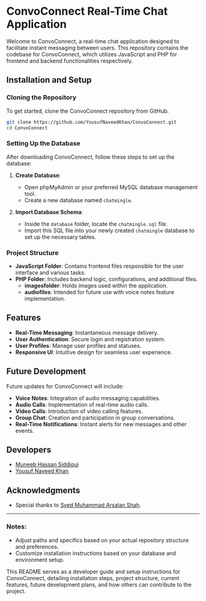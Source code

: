 # ConvoConnect Real-Time Chat Application

Welcome to ConvoConnect, a real-time chat application designed to facilitate instant messaging between users. This repository contains the codebase for ConvoConnect, which utilizes JavaScript and PHP for frontend and backend functionalities respectively.

## Installation and Setup

### Cloning the Repository

To get started, clone the ConvoConnect repository from GitHub:

```bash
git clone https://github.com/YousufNaveedKhan/ConvoConnect.git
cd ConvoConnect
```

### Setting Up the Database

After downloading ConvoConnect, follow these steps to set up the database:

1. **Create Database**: 
   - Open phpMyAdmin or your preferred MySQL database management tool.
   - Create a new database named `chatmingle`.

2. **Import Database Schema**:
   - Inside the `database` folder, locate the `chatmingle.sql` file.
   - Import this SQL file into your newly created `chatmingle` database to set up the necessary tables.

### Project Structure

- **JavaScript Folder**: Contains frontend files responsible for the user interface and various tasks.
- **PHP Folder**: Includes backend logic, configurations, and additional files.
  - **imagesfolder**: Holds images used within the application.
  - **audiofiles**: Intended for future use with voice notes feature implementation.

## Features

- **Real-Time Messaging**: Instantaneous message delivery.
- **User Authentication**: Secure login and registration system.
- **User Profiles**: Manage user profiles and statuses.
- **Responsive UI**: Intuitive design for seamless user experience.

## Future Development

Future updates for ConvoConnect will include:

- **Voice Notes**: Integration of audio messaging capabilities.
- **Audio Calls**: Implementation of real-time audio calls.
- **Video Calls**: Introduction of video calling features.
- **Group Chat**: Creation and participation in group conversations.
- **Real-Time Notifications**: Instant alerts for new messages and other events.

## Developers

- [Muneeb Hassan Siddiqui](https://github.com/MuneebHassanSiddiqui/)
- [Yousuf Naveed Khan](https://github.com/YousufNaveedKhan/)
 
## Acknowledgments

- Special thanks to [Syed Muhammad Arsalan Shah](https://github.com/SyedMuhammadArsalanShah/).

---

### Notes:

- Adjust paths and specifics based on your actual repository structure and preferences.
- Customize installation instructions based on your database and environment setup.

This README serves as a developer guide and setup instructions for ConvoConnect, detailing installation steps, project structure, current features, future development plans, and how others can contribute to the project.
